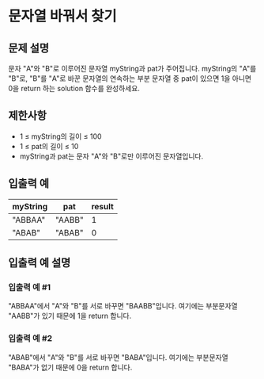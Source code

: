 # 문자열 바꿔서 찾기


## 문제 설명
문자 "A"와 "B"로 이루어진 문자열 myString과 pat가 주어집니다. myString의 "A"를 "B"로, "B"를 "A"로 바꾼 문자열의 연속하는 부분 문자열 중 pat이 있으면 1을 아니면 0을 return 하는 solution 함수를 완성하세요.

## 제한사항
- 1 ≤ myString의 길이 ≤ 100
- 1 ≤ pat의 길이 ≤ 10
- myString과 pat는 문자 "A"와 "B"로만 이루어진 문자열입니다.

## 입출력 예
|myString|pat|result|
|-|-|-|
|"ABBAA"|"AABB"|1|
|"ABAB"|"ABAB"|0|

## 입출력 예 설명

### 입출력 예 #1
"ABBAA"에서 "A"와 "B"를 서로 바꾸면 "BAABB"입니다. 여기에는 부분문자열 "AABB"가 있기 때문에 1을 return 합니다.

### 입출력 예 #2
"ABAB"에서 "A"와 "B"를 서로 바꾸면 "BABA"입니다. 여기에는 부분문자열 "BABA"가 없기 때문에 0을 return 합니다.